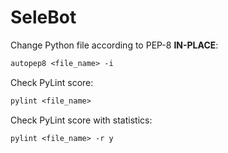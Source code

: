 # SeleBot

Change Python file according to PEP-8 **IN-PLACE**:  

```ps
autopep8 <file_name> -i
```

Check PyLint score:

```ps
pylint <file_name>
```

Check PyLint score with statistics:

```ps
pylint <file_name> -r y
```
